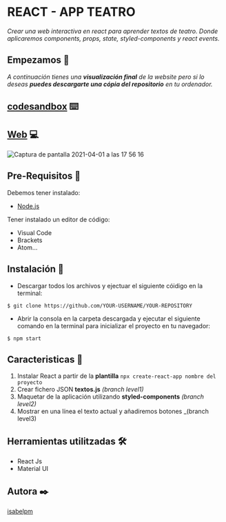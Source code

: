 # REACT - APP TEATRO

_Crear una web interactiva en react para aprender textos de teatro. Donde aplicaremos components, props, state, styled-components y react events._

## Empezamos 🚀

_A continuación tienes una **visualización final** de la website pero si lo deseas **puedes descargarte una cópia del repositorio** en tu ordenador._
## [codesandbox](https://codesandbox.io/s/eloquent-bash-my3u1?file=/src/App.js&resolutionWidth=779&resolutionHeight=675) ⌨️

## [Web](https://my3u1.csb.app/) 💻

![Captura de pantalla 2021-04-01 a las 17 56 16](https://user-images.githubusercontent.com/67895734/113321215-aa8d9800-9313-11eb-8692-a0204098c420.png)



## Pre-Requisitos 🔧

Debemos tener instalado:

* [Node.js](https://nodejs.org/en/download/)

Tener instalado un editor de código:

* Visual Code
* Brackets
* Atom...


## Instalación 🔧

* Descargar todos los archivos y ejectuar el siguiente cóidigo en la terminal:

```
$ git clone https://github.com/YOUR-USERNAME/YOUR-REPOSITORY
```

* Abrir la consola en la carpeta descargada y ejecutar el siguiente comando en la terminal para inicializar el proyecto en tu navegador:

```
$ npm start
```

## Caracteristicas 🔧

1. Instalar React a partir de la **plantilla** ```npx create-react-app nombre del proyecto```
2. Crear fichero JSON **textos.js** _(branch level1)_
3. Maquetar de la aplicación utilizando **styled-components** _(branch level2)_
4. Mostrar en una línea el texto actual y añadiremos botones _(branch level3)


## Herramientas utilitzadas 🛠️

* React Js
* Material UI


## Autora ✒️

[isabelpm](https://github.com/isabelpm)

